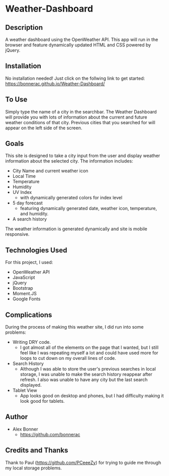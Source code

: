 # Weather-Dashboard


## Description

A weather dashboard using the OpenWeather API. This app will run in the browser and feature dynamically updated HTML and CSS powered by jQuery.

## Installation

No installation needed! Just click on the follwing link to get started: https://bonnerac.github.io/Weather-Dashboard/

## To Use

Simply type the name of a city in the searchbar. The Weather Dashboard will provide you with lots of information about the current and future weather conditions of that city. Previous cities that you searched for will appear on the left side of the screen.

## Goals

This site is designed to take a city input from the user and display weather information about the selected city. The information includes:

* City Name and current weather icon
* Local Time
* Temperature 
* Humidity
* UV Index
   * with dynamically generated colors for index level
* 5 day forecast 
   * featuring dynamically generated date, weather icon, temperature, and humidity.
* A search history

The weather information is generated dynamically and site is mobile responsive.

## Technologies Used

For this project, I used:
* OpenWeather API
* JavaScript
* jQuery
* Bootstrap
* Moment.JS
* Google Fonts

## Complications

During the process of making this weather site, I did run into some problems: 

* Writing DRY code.
    * I got almost all of the elements on the page that I wanted, but I still feel like I was repeating myself a lot and could have used more for loops to cut down on my overall lines of code.
* Search History
    * Although I was able to store the user's previous searches in local storage, I was unable to make the search history reappear after refresh. I also was unable to have any city but the last search displayed. 
* Tablet View
  * App looks good on desktop and phones, but I had difficulty making it look good for tablets.
    
## Author
* Alex Bonner
   * https://github.com/bonnerac

## Credits and Thanks

Thank to Paul (https://github.com/PCeeeZy) for trying to guide me through my local storage problems. 
